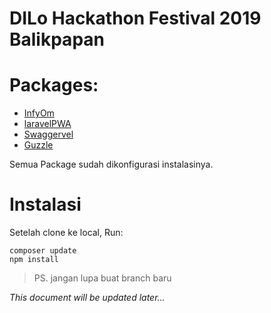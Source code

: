 # DILo Hackathon Festival 2019 Balikpapan

# Packages:
- [InfyOm](http://labs.infyom.com/laravelgenerator/) 
- [laravelPWA](https://github.com/silviolleite/laravel-pwa)
- [Swaggervel](https://github.com/appointer/swaggervel)
- [Guzzle](http://docs.guzzlephp.org/)

Semua Package sudah dikonfigurasi instalasinya.

# Instalasi
Setelah clone ke local, Run:

    composer update
    npm install
    
> PS. jangan lupa buat branch baru

_This document will be updated later..._
